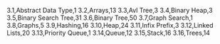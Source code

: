 3.1,Abstract Data Type,1
3.2,Arrays,13
3.3,Avl Tree,3
3.4,Binary Heap,3
3.5,Binary Search Tree,31
3.6,Binary Tree,50
3.7,Graph Search,1
3.8,Graphs,5
3.9,Hashing,16
3.10,Heap,24
3.11,Infix Prefix,3
3.12,Linked Lists,20
3.13,Priority Queue,1
3.14,Queue,12
3.15,Stack,16
3.16,Trees,14